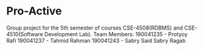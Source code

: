 # Pro-Active
Group project for the 5th semester of courses CSE-4508(RDBMS) and CSE-4510(Software Development Lab).
Team Members:
190041235 - Protyoy Rafi
190041237 - Tahmid Rahman
190041243 - Sabry Said Sabry Ragab
